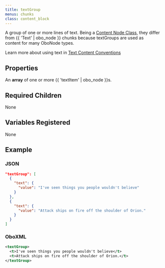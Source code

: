 ```yaml
---
title: textGroup
menus: chunks
class: content_block
---
```


A group of one or more lines of text. Being a [Content Node Class](../obo_node_structure.html#content), they differ from {{ 'Text' | obo_node }} chunks because textGroups are used as content for many OboNode types.

Learn more about using text in [Text Content Conventions](../text_content.html)

## Properties

An **array** of one or more {{ 'textItem' | obo_node }}s.

## Required Children

None

## Variables Registered

None

## Example

### JSON

```json
"textGroup": [
  {
    "text": {
      "value": "I've seen things you people wouldn't believe"
    }
  },
  {
    "text": {
      "value": "Attack ships on fire off the shoulder of Orion."
    }
  }
]
```

### OboXML

```xml
<textGroup>
  <t>I've seen things you people wouldn't believe</t>
  <t>Attack ships on fire off the shoulder of Orion.</t>
</textGroup>
```
